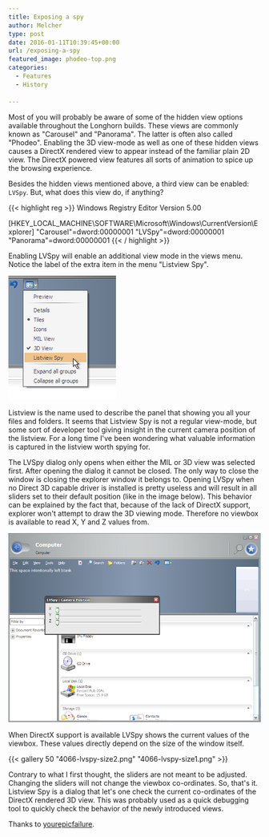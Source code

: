 ```yaml
---
title: Exposing a spy
author: Melcher
type: post
date: 2016-01-11T10:39:45+00:00
url: /exposing-a-spy
featured_image: phodeo-top.png
categories:
  - Features
  - History

---
```

Most of you will probably be aware of some of the hidden view options available throughout the Longhorn builds. These views are commonly known as "Carousel" and "Panorama". The latter is often also called "Phodeo". Enabling the 3D view-mode as well as one of these hidden views causes a DirectX rendered view to appear instead of the familiar plain 2D view. The DirectX powered view features all sorts of animation to spice up the browsing experience.

Besides the hidden views mentioned above, a third view can be enabled: `LVSpy`. But, what does this view do, if anything?

{{< highlight reg >}}
Windows Registry Editor Version 5.00

[HKEY_LOCAL_MACHINE\SOFTWARE\Microsoft\Windows\CurrentVersion\Explorer]
"Carousel"=dword:00000001
"LVSpy"=dword:00000001
"Panorama"=dword:00000001
{{< / highlight >}}

Enabling LVSpy will enable an additional view mode in the views menu. Notice the label of the extra item in the menu "Listview Spy".

![4066 view context menu](4066-view-context-menu.png)

Listview is the name used to describe the panel that showing you all your files and folders. It seems that Listview Spy is not a regular view-mode, but some sort of developer tool giving insight in the current camera position of the listview. For a long time I've been wondering what valuable information is captured in the listview worth spying for.

The LVSpy dialog only opens when either the MIL or 3D view was selected first. After opening the dialog it cannot be closed. The only way to close the window is closing the explorer window it belongs to. Opening LVSpy when no Direct 3D capable driver is installed is pretty useless and will result in all sliders set to their default position (like in the image below). This behavior can be explained by the fact that, because of the lack of DirectX support, explorer won't attempt to draw the 3D viewing mode. Therefore no viewbox is available to read X, Y and Z values from.

![4066 explorer spy](4066-explorer-spy.png)

When DirectX support is available LVSpy shows the current values of the viewbox. These values directly depend on the size of the window itself.

{{< gallery 50 "4066-lvspy-size2.png" "4066-lvspy-size1.png" >}}

Contrary to what I first thought, the sliders are not meant to be adjusted. Changing the sliders will not change the viewbox co-ordinates. So, that's it. Listview Spy is a dialog that let's one check the current co-ordinates of the DirectX rendered 3D view. This was probably used as a quick debugging tool to quickly check the behavior of the newly introduced views.

Thanks to [yourepicfailure](https://www.betaarchive.com/forum/viewtopic.php?f=62&t=36131 "BetaArchive Longhorn 4066 ListviewSpy").
